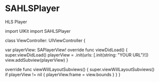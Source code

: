 # SAHLSPlayer
HLS Player 


import UIKit
import SAHLSPlayer

class ViewController: UIViewController {

var playerView: SAPlayerView!
    override func viewDidLoad() {
       super.viewDidLoad() 
      playerView = .init(urls: [.init(string: "YOUR URL")!])
      view.addSubview(playerView) 
  } 
  
  override func viewWillLayoutSubviews() {
     super.viewWillLayoutSubviews()
     if playerView != nil {
       playerView.frame = view.bounds
  }
  }
}
